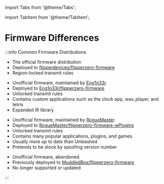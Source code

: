 import Tabs from '@theme/Tabs';

import TabItem from '@theme/TabItem';

# Firmware Differences

:::info Common Firmware Distributions
<Tabs>
    <TabItem value="st" label="Stock"><ul>
    <li>The official firmware distribution</li>
    <li>Deployed to <a href='https://www.github.com/flipperdevices/flipperzero-firmware'>flipperdevices/flipperzero-firmware</a></li>
    <li>Region-locked transmit rules</li>
    </ul>
    </TabItem>
    <TabItem value="ul" label="Unleashed"><ul>
    <li>Unofficial firmware, maintained by <a href="https://www.github.com/Eng1n33r">Eng1n33r</a></li>
    <li>Deployed to <a href='https://www.github.com/Eng1n33r/flipperzero-firmware'>Eng1n33r/flipperzero-firmware</a></li>
    <li>Unlocked transmit rules</li>
    <li>Contains custom applications such as the clock app, wav_player, and tetris</li>
    <li>Expanded IR library</li>
    </ul>
    </TabItem>
    <TabItem value="rm" label="RogueMaster"><ul>
    <li>Unofficial firmware, maintained by <a href="https://www.github.com/roguemaster">RogueMaster</a></li>
    <li>Deployed to <a href='https://www.github.com/RogueMaster/flipperzero-firmware-wPlugins'>RogueMaster/flipperzero-firmware-wPlugins</a></li>
    <li>Unlocked transmit rules</li>
    <li>Contains many popular applications, plugins, and games.</li>
    <li>Usually more up to date than Unleashed</li>
    <li>Pretends to be stock by spoofing version number</li>
    </ul>
    </TabItem>
    <TabItem value="mb" label="MuddledBox"><ul>
    <li>Unofficial firmware, abandoned.</li>
    <li>Previously deployed to <a href='https://www.github.com/MuddledBox/flipperzero-firmware'>MuddledBox/flipperzero-firmware</a></li>
    <li>No longer supported or updated</li>
    </ul>
    </TabItem>

</Tabs>
:::